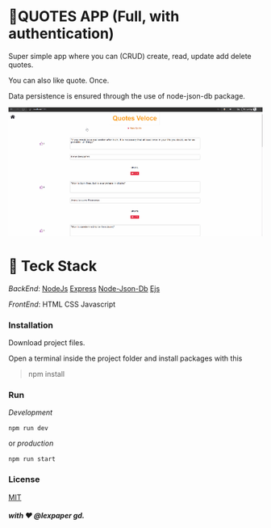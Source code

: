 # 📝QUOTES APP (Full, with authentication)
Super simple app where you can (CRUD) create, read, update add delete quotes.

You can also like quote. Once.

Data persistence is ensured through the use of node-json-db package.

![note app](/public/img/quotes.gif)

# 🥞 Teck Stack
_BackEnd_:
[NodeJs](https://nodejs.org/en/)
[Express](http://expressjs.com/)
[Node-Json-Db](https://www.npmjs.com/package/node-json-db)
[Ejs](https://ejs.co/)

_FrontEnd_:
HTML
CSS
Javascript

### Installation
Download project files.

Open a terminal inside the project folder and install packages with this

>npm install

### Run
_Development_
```
npm run dev
```
or *production*
```
npm run start
```

### License
[MIT](https://choosealicense.com/licenses/mit/)

##### with ❤️ @lexpaper gd.


